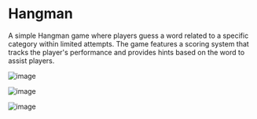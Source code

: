 # Hangman

A simple Hangman game where players guess a word related to a specific category within limited attempts. The game features a scoring system that tracks the player's performance and provides hints based on the word to assist players.

![image](https://github.com/jho426/hangman/assets/99153760/ae7b94ff-1729-4cb8-9a1b-0aec98ddeea9)

![image](https://github.com/jho426/hangman/assets/99153760/4bbb50fc-b940-4db0-838c-a2035bb657c2)

![image](https://github.com/jho426/hangman/assets/99153760/13b63341-6231-46ed-aa43-49340f3fe2f9)



